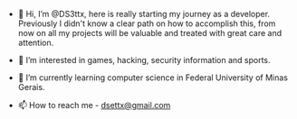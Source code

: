 - 👋 Hi, I’m @DS3ttx, here is really starting my journey as a developer. 
  Previously I didn't know a clear path on how to accomplish this, from now on all my projects will be valuable and treated with great care and attention.

- 👀 I’m interested in games, hacking, security information and sports.

- 🌱 I’m currently learning computer science in Federal University of Minas Gerais.

- 📫 How to reach me - dsettx@gmail.com

<!---
DS3ttx/DS3ttx is a ✨ special ✨ repository because its `README.md` (this file) appears on your GitHub profile.
You can click the Preview link to take a look at your changes.
--->
